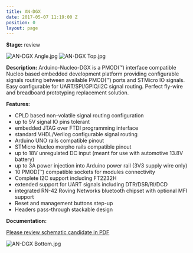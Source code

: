 ```yaml
---
title: AN-DGX
date: 2017-05-07 11:19:00 Z
position: 0
layout: page
---
```


**Stage:** review

![AN-DGX Angle.jpg](/uploads/AN-DGX/AN-DGX%20Angle.jpg)
![AN-DGX Top.jpg](/uploads/AN-DGX/AN-DGX%20Top.jpg)

**Description:**
Arduino-Nucleo-DGX is a PMOD(™) interface compatible Nucleo based embedded development platform providing configurable signals routing between available PMOD(™) ports and STMicro IO signals. Easy configurable for UART/SPI/GPIO/I2C signal routing. Perfect fly-wire and breadboard prototyping replacement solution.

**Features:**
* CPLD based non-volatile signal routing configuration
* up to 5V signal IO pins tolerant
* embedded JTAG over FTDI programming interface
* standard VHDL/Verilog configurable signal routing
* Arduino UNO rails compatible pinout 
* STMicro Nucleo morpho rails compatible pinout
* up to 18V unregulated DC input (meant for use with automotive 13.8V battery)
* up to 3A power injection into Arduino power rail (3V3 supply wire only)
* 10 PMOD(™) compatible sockets for modules connectivity
* Complete I2C support including FT2232H
* extended support for UART signals including DTR/DSR/RI/DCD
* integrated RN-42 Roving Networks bluetooth chipset with optional MFI support
* Reset and management buttons step-up
* Headers pass-through stackable design

**Documentation:**

[Please review schematic candidate in PDF](/uploads/AN-DGX/AN-DGX%20r1%20Scheme.PDF)

![AN-DGX Bottom.jpg](/uploads/AN-DGX/AN-DGX%20Bottom.jpg)